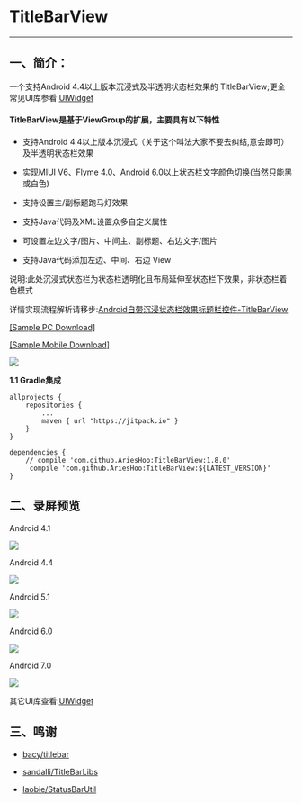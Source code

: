# TitleBarView
--------------------------
## 一、简介：

一个支持Android 4.4以上版本沉浸式及半透明状态栏效果的 TitleBarView;更全常见UI库参看 [UIWidget](https://github.com/AriesHoo/UIWidget)

#### TitleBarView是基于ViewGroup的扩展，主要具有以下特性


- 支持Android 4.4以上版本沉浸式（关于这个叫法大家不要去纠结,意会即可）及半透明状态栏效果

- 实现MIUI V6、Flyme 4.0、Android 6.0以上状态栏文字颜色切换(当然只能黑或白色)

- 支持设置主/副标题跑马灯效果

- 支持Java代码及XML设置众多自定义属性

- 可设置左边文字/图片、中间主、副标题、右边文字/图片

- 支持Java代码添加左边、中间、右边 View


说明:此处沉浸式状态栏为状态栏透明化且布局延伸至状态栏下效果，非状态栏着色模式

详情实现流程解析请移步:[Android自带沉浸状态栏效果标题栏控件-TitleBarView](http://www.jianshu.com/p/34ace867b29f)

[[Sample PC Download]](https://github.com/AriesHoo/TitleBarView/blob/master/apk/sample.apk)  

[[Sample Mobile Download]](https://fir.im/pmb2)

![](https://github.com/AriesHoo/TitleBarView/blob/master/apk/qr.png)


**1.1 Gradle集成**

```
allprojects {
    repositories {
        ...
        maven { url "https://jitpack.io" }
    }
}
```

```
dependencies {
    // compile 'com.github.AriesHoo:TitleBarView:1.8.0'
     compile 'com.github.AriesHoo:TitleBarView:${LATEST_VERSION}'
}
```

## 二、录屏预览

Android 4.1

![](https://github.com/AriesHoo/TitleBarView/blob/master/screenshot/4.1.gif)

Android 4.4

![](https://github.com/AriesHoo/TitleBarView/blob/master/screenshot/4.4.gif)

Android 5.1

![](https://github.com/AriesHoo/TitleBarView/blob/master/screenshot/5.1.gif)

Android 6.0

![](https://github.com/AriesHoo/TitleBarView/blob/master/screenshot/6.0.gif)

Android 7.0

![](https://github.com/AriesHoo/TitleBarView/blob/master/screenshot/7.0.gif)

其它UI库查看:[UIWidget](https://github.com/AriesHoo/UIWidget)

## 三、鸣谢

- [bacy/titlebar](https://github.com/bacy/titlebar)

- [sandalli/TitleBarLibs](https://github.com/sandalli/TitleBarLibs)

- [laobie/StatusBarUtil](https://github.com/laobie/StatusBarUtil)


